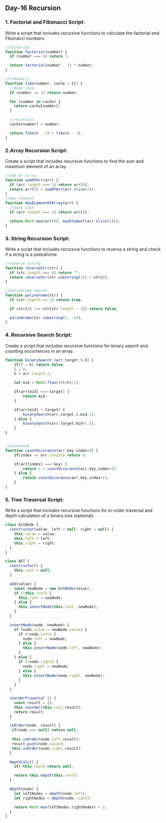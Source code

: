 ## Day-16 Recursion

### 1. Factorial and Fibonacci Script:

Write a script that includes recursive functions to calculate the factorial and Fibonacci numbers.

```javascript
//factorial
function factorial(number) {
  if (number === 0) return 1;

  return factorial(number - 1) * number;
}

//fibonacci
function fibo(number, cache = {}) {
  //base case
  if (number <= 1) return number;

  for (number in cache) {
    return cache[number];
  }

  //recursion
  cache[number] = number;

  return fibo(n - 2) + fibo(n - 1);
}
```

### 2.Array Recursion Script:

Create a script that includes recursive functions to find the sum and maximum element of an array.

```javascript
//sum of array
function sumOfArr(arr) {
  if (arr.length === 1) return arr[0];
  return arr[0] + sumOfArr(arr.slice(1));
}
//max element
function maxELemnetOfArray(arr) {
  //base case
  if (arr.length === 1) return arr[0];

  return Math.max(arr[0], maxElement(arr.slice(1)));
}
```

### 3. String Recursion Script:

Write a script that includes recursive functions to reverse a string and check if a string is a palindrome.

```javascript
//reverse string
function reverseStr(str) {
  if (str.length === 0) return "";
  return reverseStr(str.substring(1)) + str[0];
}

//palindrome search
function palindrome(str) {
  if (str.legnth <= 1) return true;

  if (str[0] !== str[str.length - 1]) return false;

  palindrome(str.substring(1, -1));
}
```

### 4. Recursive Search Script:

Create a script that includes recursive functions for binary search and counting occurrences in an array.

```javascript
function binarySearch (arr,target,l,h) {
    if(l > h) return false;
    l = 0;
    h = arr.length-1;

    let mid = Math.floor((l+h)/2);

    if(arr[mid] === target) {
        return mid;
    }

    if(arr[mid] > target) {
        binarySearch(arr,target,l,mid-1);
    } else {
        binarySearch(arr,target,mid+1,l);
    }
}


//occurence
function countOccurance(arr,key,index=0) {
    if(index >= arr.length) return 0;

    if(arr[index] === key) {
        return 1 + countOccurance(arr,key,index+1)
    } else {
        return countOccurance(arr,key,index+1);
    }
}
```



### 5. Tree Traversal Script:

Write a script that includes recursive functions for in-order traversal and depth calculation of a binary tree (optional).

```javascript
class bstNode {
  constructor(value, left = null, right = null) {
    this.value = value;
    this.left = left;
    this.right = right;
  }
}

class BST {
  constructor() {
    this.root = null;
  }

  add(value) {
    const newNode = new bstNode(value);
    if (!this.root) {
      this.root = newNode;
    } else {
      this.insertNode(this.root, newNode);
    }
  }

  insertNode(node, newNode) {
    if (node.value > newNode.value) {
      if (!node.left) {
        node.left = newNode;
      } else {
        this.insertNode(node.left, newNode);
      }
    } else {
      if (!node.right) {
        node.right = newNode;
      } else {
        this.insertNode(node.right, newNode);
      }
    }
  }

  inorderTraversal () {
    const result = [];
    this.inorder(this.root,result);
    return result;
  }

  inOrder(node, result) {
   if(node === null) return null;
   
   this.inOrder(node.left,result);
   result.push(node.value);
   this.inOrder(node.right,result);
  }

  depthCalc() {
    if(!this.root) return null;

    return this.depth(this.root);
  }

  depth(node) {
    let leftNodes = depth(node.left);
    let rightNodes = depth(node.right);

    return Math.max(leftNodes,rightNodes) + 1;
  }
}
```